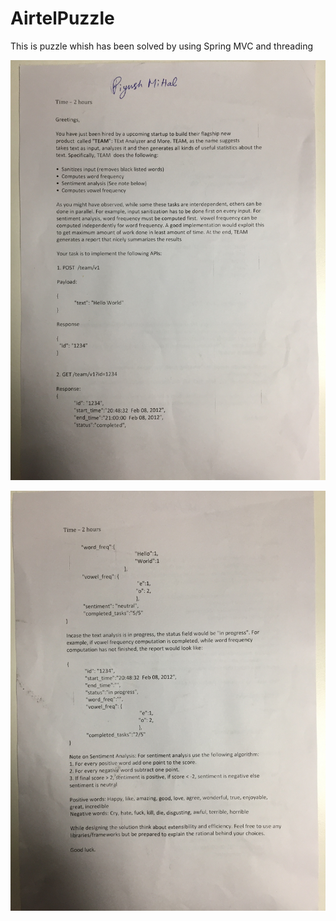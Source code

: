 # AirtelPuzzle

This is puzzle whish has been solved by using Spring MVC and threading


![Throughput Graph](https://github.com/PiyushMittl/AirtelPuzzle/blob/master/27B224CE-04C6-4227-B9FA-B9D4F39C0426.jpeg)

![Throughput Graph](https://github.com/PiyushMittl/AirtelPuzzle/blob/master/71DEC941-C1E8-460C-91FF-2686ECD8014A.jpeg)
